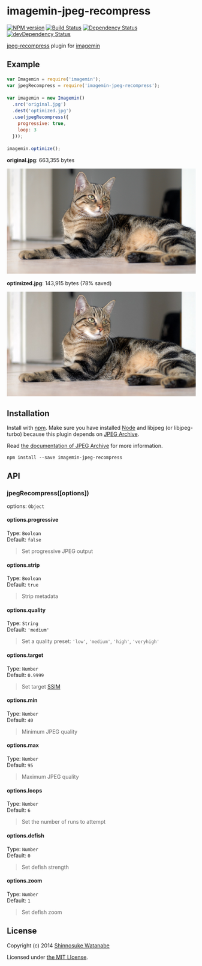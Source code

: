 # imagemin-jpeg-recompress 

[![NPM version](https://badge.fury.io/js/imagemin-jpeg-recompress.svg)](http://badge.fury.io/js/imagemin-jpeg-recompress)
[![Build Status](https://travis-ci.org/shinnn/imagemin-jpeg-recompress.svg?branch=master)](https://travis-ci.org/shinnn/imagemin-jpeg-recompress)
[![Dependency Status](https://david-dm.org/shinnn/imagemin-jpeg-recompress.svg)](https://david-dm.org/shinnn/imagemin-jpeg-recompress)
[![devDependency Status](https://david-dm.org/shinnn/imagemin-jpeg-recompress/dev-status.svg)](https://david-dm.org/shinnn/imagemin-jpeg-recompress#info=devDependencies)

[jpeg-recompress](https://github.com/danielgtaylor/jpeg-archive#jpeg-recompress) plugin for [imagemin](https://github.com/kevva/imagemin)

## Example

```javascript
var Imagemin = require('imagemin');
var jpegRecompress = require('imagemin-jpeg-recompress');

var imagemin = new Imagemin()
  .src('original.jpg')
  .dest('optimized.jpg')
  .use(jpegRecompress({
    progressive: true,
    loop: 3
  }));

imagemin.optimize();
```

**original.jpg**: 663,355 bytes

![Original image (from http://commons.wikimedia.org/wiki/File:European_shorthair_procumbent_Quincy.jpg)](./example/original.jpg)

**optimized.jpg**: 143,915 bytes (78% saved)

![Optimized image](./example/optimized.jpg)

## Installation

Install with [npm](https://www.npmjs.org/). Make sure you have installed [Node](http://nodejs.org/) and libjpeg (or libjpeg-turbo) because this plugin depends on [JPEG Archive](https://github.com/danielgtaylor/jpeg-archive).

Read [the documentation of JPEG Archive](https://github.com/danielgtaylor/jpeg-archive#dependencies) for more information.

```
npm install --save imagemin-jpeg-recompress
```

## API

### jpegRecompress([options])

options: `Object`

#### options.progressive

Type: `Boolean`  
Default: `false`

> Set progressive JPEG output

#### options.strip

Type: `Boolean`  
Default: `true`

> Strip metadata

#### options.quality

Type: `String`  
Default: `'medium'`

> Set a quality preset: `'low'`, `'medium'`, `'high'`, `'veryhigh'`

#### options.target

Type: `Number`  
Default: `0.9999`

> Set target [SSIM](http://en.wikipedia.org/wiki/Structural_similarity)

#### options.min

Type: `Number`  
Default: `40`

> Minimum JPEG quality

#### options.max

Type: `Number`  
Default: `95`

> Maximum JPEG quality

#### options.loops

Type: `Number`  
Default: `6`

> Set the number of runs to attempt

#### options.defish

Type: `Number`  
Default: `0`

> Set defish strength

#### options.zoom

Type: `Number`  
Default: `1`

> Set defish zoom


## License

Copyright (c) 2014 [Shinnosuke Watanabe](https://github.com/shinnn)

Licensed under [the MIT LIcense](./LICENSE).
